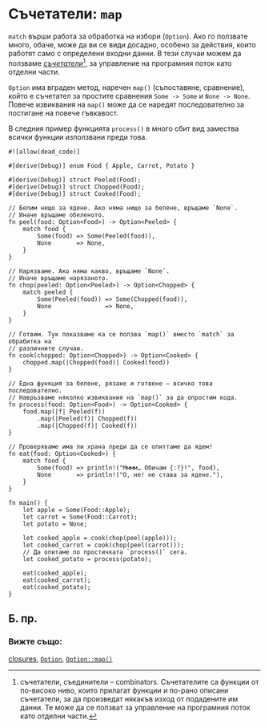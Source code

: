 # Съчетатели: `map`

`match` върши работа за обработка на избори (`Option`). Ако го ползвате много,
обаче, може да ви се види досадно, особено за действия, които работят само
с определени входни данни. В тези случаи можем да ползваме
[_съчетатели_][combinators][^combinators], за управление на програмния поток
като отделни части.

`Option` има вграден метод, наречен `map()` (съпоставяне, сравнение), който е
съчетател за простите сравнения `Some -> Some` и `None -> None`. Повече
извиквания на `map()` може да се наредят последователно за постигане на повече
гъвкавост.

В следния пример функцията `process()` в много сбит вид замества всички функции
използвани преди това.
 
```rust,editable
#![allow(dead_code)]

#[derive(Debug)] enum Food { Apple, Carrot, Potato }

#[derive(Debug)] struct Peeled(Food);
#[derive(Debug)] struct Chopped(Food);
#[derive(Debug)] struct Cooked(Food);

// Белим нещо за ядене. Ако няма нищо за белене, връщаме `None`.
// Иначе връщаме обеленото.
fn peel(food: Option<Food>) -> Option<Peeled> {
    match food {
        Some(food) => Some(Peeled(food)),
        None       => None,
    }
}

// Нарязваме. Ако няма какво, връщаме `None`.
// Иначе връщаме нарязаното.
fn chop(peeled: Option<Peeled>) -> Option<Chopped> {
    match peeled {
        Some(Peeled(food)) => Some(Chopped(food)),
        None               => None,
    }
}

// Готвим. Тук показваме ка се ползва `map()` вместо `match` за обрабитка на
// различните случаи.
fn cook(chopped: Option<Chopped>) -> Option<Cooked> {
    chopped.map(|Chopped(food)| Cooked(food))
}

// Една функция за белене, рязане и готвене – всичко това последователно.
// Навръзваме няколко извиквания на `map()` за да опростим кода.
fn process(food: Option<Food>) -> Option<Cooked> {
    food.map(|f| Peeled(f))
        .map(|Peeled(f)| Chopped(f))
        .map(|Chopped(f)| Cooked(f))
}

// Проверяваме има ли храна преди да се опиттаме да ядем!
fn eat(food: Option<Cooked>) {
    match food {
        Some(food) => println!("Мммм… Обичам {:?}!", food),
        None       => println!("О, не! не става за ядене."),
    }
}

fn main() {
    let apple = Some(Food::Apple);
    let carrot = Some(Food::Carrot);
    let potato = None;

    let cooked_apple = cook(chop(peel(apple)));
    let cooked_carrot = cook(chop(peel(carrot)));
    // Да опитаме по простичката `process()` сега.
    let cooked_potato = process(potato);

    eat(cooked_apple);
    eat(cooked_carrot);
    eat(cooked_potato);
}
```
## Б. пр.

[^combinators]: съчетатели, съединители – combinators. Съчетателите са функции
  от по-високо ниво, които прилагат функции и по-рано описани съчетатели, за да
  произведат някакъв изход от подадените им данни. Те може да се ползват за
  управление на програмния поток като отделни части.

### Вижте също:

[closures][closures], [`Option`][option], [`Option::map()`][map]

[combinators]: https://doc.rust-lang.org/reference/glossary.html#combinator
[closures]: ../../fn/closures.md
[option]: https://doc.rust-lang.org/std/option/enum.Option.html
[map]: https://doc.rust-lang.org/std/option/enum.Option.html#method.map
